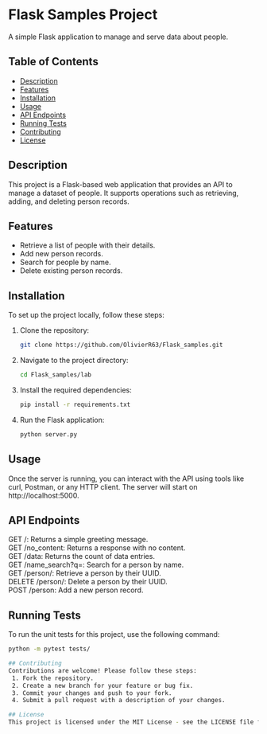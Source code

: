 # Flask Samples Project

A simple Flask application to manage and serve data about people.

## Table of Contents

- [Description](#description)
- [Features](#features)
- [Installation](#installation)
- [Usage](#usage)
- [API Endpoints](#api-endpoints)
- [Running Tests](#running-tests)
- [Contributing](#contributing)
- [License](#license)

## Description

This project is a Flask-based web application that provides an API to manage a dataset of people. It supports operations such as retrieving, adding, and deleting person records.

## Features

- Retrieve a list of people with their details.
- Add new person records.
- Search for people by name.
- Delete existing person records.

## Installation

To set up the project locally, follow these steps:

1. Clone the repository:

   ```bash
   git clone https://github.com/OlivierR63/Flask_samples.git

2. Navigate to the project directory:
   ```bash
   cd Flask_samples/lab

3. Install the required dependencies:
    ```bash
    pip install -r requirements.txt

4. Run the Flask application:
    ```bash
    python server.py

## Usage
Once the server is running, you can interact with the API using tools like curl, Postman, or any HTTP client. 
The server will start on http://localhost:5000.

## API Endpoints
GET /: Returns a simple greeting message.  
GET /no_content: Returns a response with no content.  
GET /data: Returns the count of data entries.  
GET /name_search?q=<name>: Search for a person by name.  
GET /person/<uuid>: Retrieve a person by their UUID.  
DELETE /person/<uuid>: Delete a person by their UUID.  
POST /person: Add a new person record.  

## Running Tests
To run the unit tests for this project, use the following command:  
```bash
python -m pytest tests/

## Contributing
Contributions are welcome! Please follow these steps:
 1. Fork the repository.
 2. Create a new branch for your feature or bug fix.
 3. Commit your changes and push to your fork.
 4. Submit a pull request with a description of your changes.

## License
This project is licensed under the MIT License - see the LICENSE file for details.
